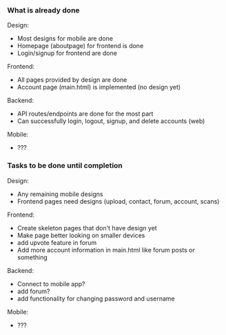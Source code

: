 ### What is already done


Design:
- Most designs for mobile are done
- Homepage (aboutpage) for frontend is done
- Login/signup for frontend are done

Frontend:
- All pages provided by design are done
- Account page (main.html) is implemented (no design yet)


Backend:
- API routes/endpoints are done for the most part
- Can successfully login, logout, signup, and delete accounts (web)

Mobile:
- ???


### Tasks to be done until completion

Design:
- Any remaining mobile designs
- Frontend pages need designs (upload, contact, forum, account, scans)

Frontend:
- Create skeleton pages that don't have design yet
- Make page better looking on smaller devices
- add upvote feature in forum
- Add more account information in main.html like forum posts or something

Backend:
- Connect to mobile app?
- add forum?
- add functionality for changing password and username

Mobile:
- ???
